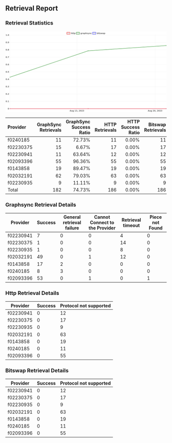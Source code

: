 ## Retrieval Report
### Retrieval Statistics
<img src="https://raw.githubusercontent.com/data-preservation-programs/filplus-checker-assets/main/filecoin-project/filecoin-plus-large-datasets/issues/2067/1692865842527.png"/>

| Provider  | GraphSync Retrievals | GraphSync Success Ratio | HTTP Retrievals | HTTP Success Ratio | Bitswap Retrievals | Bitswap Success Ratio |
| :-------- | -------------------: | ----------------------: | --------------: | -----------------: | -----------------: | --------------------: |
| f0240185  |                   11 |                  72.73% |              11 |              0.00% |                 11 |                 0.00% |
| f02230375 |                   15 |                   6.67% |              17 |              0.00% |                 17 |                 0.00% |
| f02230941 |                   11 |                  63.64% |              12 |              0.00% |                 12 |                 0.00% |
| f02093396 |                   55 |                  96.36% |              55 |              0.00% |                 55 |                 0.00% |
| f0143858  |                   19 |                  89.47% |              19 |              0.00% |                 19 |                 0.00% |
| f02032191 |                   62 |                  79.03% |              63 |              0.00% |                 63 |                 0.00% |
| f02230935 |                    9 |                  11.11% |               9 |              0.00% |                  9 |                 0.00% |
| Total     |                  182 |                  74.73% |             186 |              0.00% |                186 |                 0.00% |

### Graphsync Retrieval Details
| Provider  | Success | General retrieval failure | Cannot Connect to the Provider | Retrieval timeout | Piece not Found |
| --------- | ------- | ------------------------- | ------------------------------ | ----------------- | --------------- |
| f02230941 | 7       | 0                         | 0                              | 4                 | 0               |
| f02230375 | 1       | 0                         | 0                              | 14                | 0               |
| f02230935 | 1       | 0                         | 0                              | 8                 | 0               |
| f02032191 | 49      | 0                         | 1                              | 12                | 0               |
| f0143858  | 17      | 2                         | 0                              | 0                 | 0               |
| f0240185  | 8       | 3                         | 0                              | 0                 | 0               |
| f02093396 | 53      | 0                         | 1                              | 0                 | 1               |

### Http Retrieval Details
| Provider  | Success | Protocol not supported |
| --------- | ------- | ---------------------- |
| f02230941 | 0       | 12                     |
| f02230375 | 0       | 17                     |
| f02230935 | 0       | 9                      |
| f02032191 | 0       | 63                     |
| f0143858  | 0       | 19                     |
| f0240185  | 0       | 11                     |
| f02093396 | 0       | 55                     |

### Bitswap Retrieval Details
| Provider  | Success | Protocol not supported |
| --------- | ------- | ---------------------- |
| f02230941 | 0       | 12                     |
| f02230375 | 0       | 17                     |
| f02230935 | 0       | 9                      |
| f02032191 | 0       | 63                     |
| f0143858  | 0       | 19                     |
| f0240185  | 0       | 11                     |
| f02093396 | 0       | 55                     |
